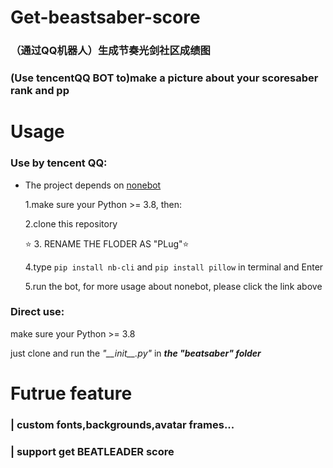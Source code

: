 # Get-beastsaber-score
### （通过QQ机器人）生成节奏光剑社区成绩图
### (Use tencentQQ BOT to)make a picture about your scoresaber rank and pp


# Usage
### Use by tencent QQ:
* The project depends on [nonebot](https://nonebot.dev/docs/)

  1.make sure your Python >= 3.8, then:

  2.clone this repository

  ⭐ 3. RENAME THE FLODER AS "PLug"⭐

  4.type `pip install nb-cli` and `pip install pillow` in terminal and Enter

  5.run the bot, for more usage about nonebot, please click the link above


### Direct use:

  make sure your Python >= 3.8

  just clone and run the *"\_\_init\_\_.py"*  in ***the "beatsaber" folder***


# Futrue feature

  ### | custom fonts,backgrounds,avatar frames...
  ### | support get BEATLEADER score
